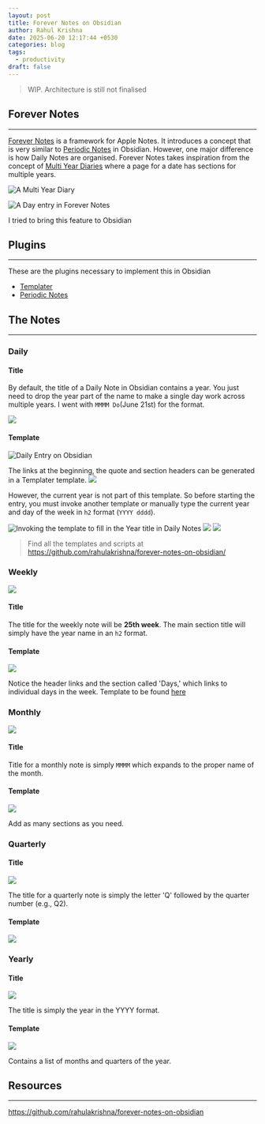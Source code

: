 ```yaml
---
layout: post
title: Forever Notes on Obsidian
author: Rahul Krishna
date: 2025-06-20 12:17:44 +0530
categories: blog
tags:
  - productivity
draft: false
---
```

> WIP. Architecture is still not finalised
## Forever Notes
---
[Forever Notes](https://www.myforevernotes.com/) is a framework for Apple Notes. It introduces a concept that is very similar to [Periodic Notes](https://github.com/liamcain/obsidian-periodic-notes) in Obsidian. However, one major difference is how Daily Notes are organised. Forever Notes takes inspiration from the concept of [Multi Year Diaries](https://www.midori-japan.co.jp/english/products/multi-year-diary-gate/) where a page for a date has sections for multiple years.

![A Multi Year Diary](/images/forever-notes-on-obsidian/multi-year-diary.png)


![A Day entry in Forever Notes](/images/forever-notes-on-obsidian/Pasted%20image%2020250620223855.png)

I tried to bring this feature to Obsidian

## Plugins
---
These are the plugins necessary to implement this in Obsidian
- [Templater](https://github.com/SilentVoid13/Templater)
- [Periodic Notes](https://github.com/liamcain/obsidian-periodic-notes)
## The Notes
---
### Daily
#### Title
By default, the title of a Daily Note in Obsidian contains a year. You just need to drop the year part of the name to make a single day work across multiple years. I went with `MMMM Do`(June 21st) for the format.

![](/images/forever-notes-on-obsidian/Pasted%20image%2020250621092050.png)

#### Template
![Daily Entry on Obsidian](/images/forever-notes-on-obsidian/Pasted%20image%2020250621092604.png)

The links at the beginning, the quote and section headers can be generated in a Templater template.
![](/images/forever-notes-on-obsidian/Pasted%20image%2020250621092705.png)

However, the current year is not part of this template. So before starting the entry, you must invoke another template or manually type the current year and day of the week in `h2` format (`YYYY dddd`).

![Invoking the template to fill in the Year title in Daily Notes](/images/forever-notes-on-obsidian/Pasted%20image%2020250621092845.png)
![](/images/forever-notes-on-obsidian/Pasted%20image%2020250621092912.png)
![](/images/forever-notes-on-obsidian/Pasted%20image%2020250621093059.png)

> Find all the templates and scripts at https://github.com/rahulakrishna/forever-notes-on-obsidian/

### Weekly
![](/images/forever-notes-on-obsidian/Pasted%20image%2020250621092141.png)

#### Title
The title for the weekly note will be **25th week**. The main section title will simply have the year name in an `h2` format.
#### Template

![](/images/forever-notes-on-obsidian/Pasted%20image%2020250621093716.png)

Notice the header links and the section called 'Days,' which links to individual days in the week. Template to be found [here](https://github.com/rahulakrishna/forever-notes-on-obsidian/blob/main/scripts/weeklyHeader.js)

### Monthly

![](/images/forever-notes-on-obsidian/Pasted%20image%2020250621092156.png)

#### Title
Title for a monthly note is simply `MMMM` which expands to the proper name of the month. 

#### Template

![](/images/forever-notes-on-obsidian/Pasted%20image%2020250622124854.png)

Add as many sections as you need.
### Quarterly

#### Title

![](/images/forever-notes-on-obsidian/Pasted%20image%2020250621092212.png)

The title for a quarterly note is simply the letter 'Q' followed by the quarter number (e.g., Q2).

#### Template

![](/images/forever-notes-on-obsidian/Pasted%20image%2020250622125155.png)

### Yearly

#### Title

![](/images/forever-notes-on-obsidian/Pasted%20image%2020250621092226.png)

The title is simply the year in the YYYY format.

#### Template

![](/images/forever-notes-on-obsidian/Pasted%20image%2020250622125256.png)

Contains a list of months and quarters of the year.

## Resources
---
https://github.com/rahulakrishna/forever-notes-on-obsidian